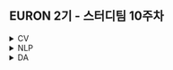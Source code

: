 ## EURON 2기 - 스터디팀 10주차
<details>
<summary>CV</summary>
<div markdown="1">       

<br />
  
| 주차 | 내용             | 발표자                               | 발표자료 |
| ---- | ---------------- | ------------------------------------ | -------- |
| 10   | cs231n 10주차    | 최지우, 민소연                | [📚]()    |

<br />

## Requirements

❗️Local Environment (Jupyter Notebook) 가 아닌  `Google Colab` 을 이용해주세요. ( 미리 설치하실 것은 따로 없으며, Assignment 절차를 따라주시면 됩니다. )

<img width="848" alt="Screenshot 2021-03-21 at 19 53 57" src="https://user-images.githubusercontent.com/49134038/111903237-9086c680-8a84-11eb-8652-19a7668d106a.png">

<br />



## Assignment
💥 **Submission**

* https://cs231n.github.io/assignments2021/assignment3/ 의 `Q1: Image Captioning with Vanilla RNNs (30 points)`와 `Extra Credit: Image Captioning with LSTMs (5 points)` 을 완료해주세요.
* Extra Credit : `Q2: Image Captioning with Transformers (20 points)`

<br />



## Submission

> 명시된 파일을 구글 드라이브에서 다운받아 해당 `Week_10`  branch에 업로드하신 후 `pull request` 를 진행해주세요.
<br />



1. `RNN_Captioning.ipynb`을 완료하신 후, `.py` 파일로 변환해서 제출해주세요. (모든 cell을 하나의 py 파일에 합쳐주세요)
  - `rnn.py`, `rnn_layers.py` 
2. `LSTM_Captioning.ipynb`을 완료하신 후, `.py` 파일로 변환해서 제출해주세요. (모든 cell을 하나의 py 파일에 합쳐주세요)
  - `rnn_layers.py`
  
</div>
</details>

<details>
<summary>NLP</summary>
<div markdown="1">       



</div>
</details>



<details>
<summary>DA</summary>
<div markdown="1">       

<br />  
  
| 주차 | 내용         | 발표자                       | 발표자료 |
| ---- | ------------ | ---------------------------- | -------- |
| 10    | 7장 군집화 | 이의진, 김예진, 오수진 | [📚]()    |


## **Assignment**

### **📍 예습과제 (~5/9)**


1️⃣ 파이썬 머신러닝 완벽 가이드 7장에 군집화 대한 스터디 내용을 자유롭게 구성하시어 ipynb/pdf 파일 형태로 제출 
  
  
**예습과제 제출 방법**

> 해당 파일을 `master` branch에 업로드하신 후 해당 `master` branch에서 pull request 를 진행해주세요.
>
  
- 과제 제출 방법
    - 레포: (origin) username/2022-1-Euron-Study-Assignments
    - 브랜치: `master`
    - 해당 주차 브랜치에 과제 업로드하고 Pull Request, 이때 label은 `DA` , `예습과제`
  
  
  
### **📍 복습과제 (~5/9)**
  

  1️⃣ [와인 품질 예측](https://www.kaggle.com/code/sonalisingh1411/analysis-pca-red-wine-quality-prediction-87) 노트북을 필사하여 ipynb/pdf 파일형태로 제출해주세요.
  
  
**복습과제 제출 방법**

> 해당 파일을 Assignment 레포지토리 `Week_10` branch에 업로드하신 후 해당 `Week_10` branch에서 pull request를 진행해주세요.
> 


  
### Due 

  
* Review
  - **5월 9일**까지 제출합니다.
  

</div>
</details>
